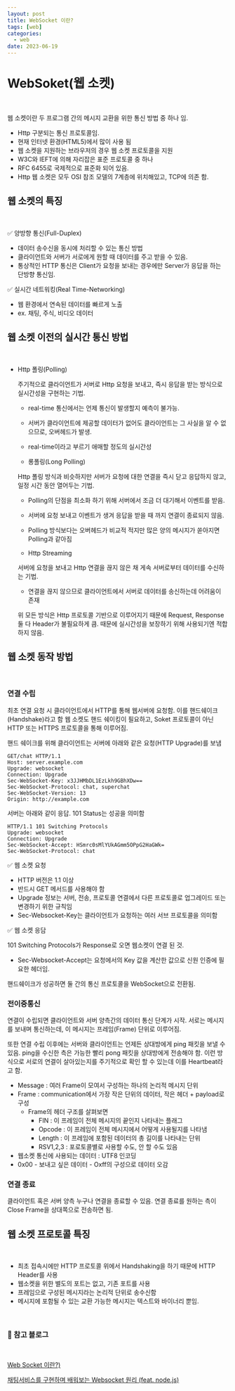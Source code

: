 ```yaml
---
layout: post
title: WebSocket 이란?
tags: [web]
categories:
  - web
date: 2023-06-19
---
```


# WebSoket(웹 소켓)

<br>

웹 소켓이란 두 프로그램 간의 메시지 교환을 위한 통신 방법 중 하나 임.

- Http 구분되는 통신 프로토콜임.
- 현재 인터넷 환경(HTML5)에서 많이 사용 됨
- 웹 소켓을 지원하는 브라우저의 경우 웹 소켓 프로토콜을 지원
- W3C와 IEFT에 의해 자리잡은 표준 프로토콜 중 하나
- RFC 6455로 국제적으로 표준화 되어 있음.
- Http 웹 소켓은 모두 OSI 참조 모델의 7계층에 위치해있고, TCP에 의존 함.

## 웹 소켓의 특징

<br>

✅ 양방향 통신(Full-Duplex)

- 데이터 송수신을 동시에 처리할 수 있는 통신 방법
- 클라이언트와 서버가 서로에게 원할 때 데이터를 주고 받을 수 있음.
- 통상적인 HTTP 통신은 Client가 요청을 보내는 경우에만 Server가 응답을 하는 단방향 통신임.

✅ 실시간 네트워킹(Real Time-Networking)

- 웹 환경에서 연속된 데이터를 빠르게 노출
- ex. 채팅, 주식, 비디오 데이터

## 웹 소켓 이전의 실시간 통신 방법

<br>

- Http 폴링(Polling)

  주기적으로 클라이언트가 서버로 Http 요청을 보내고, 즉시 응답을 받는 방식으로 실시간성을 구현하는 기법.

  - real-time 통신에서는 언제 통신이 발생할지 예측이 불가능.
  - 서버가 클라이언트에 제공할 데이터가 없어도 클라이언트는 그 사실을 알 수 없으므로, 오버헤드가 발생.
  - real-time이라고 부르기 애매할 정도의 실시간성

  - 롱폴링(Long Polling)

  Http 폴링 방식과 비슷하지만 서버가 요청에 대한 연결을 즉시 닫고 응답하지 않고, 일정 시간 동안 열어두는 기법.

  - Polling의 단점을 최소화 하기 위해 서버에서 조금 더 대기해서 이벤트를 받음.
  - 서버에 요청 보내고 이벤트가 생겨 응답을 받을 때 까지 연결이 종료되지 않음.
  - Polling 방식보다는 오버헤드가 비교적 적지만 많은 양의 메시지가 쏟아지면 Polling과 같아짐

  - Http Streaming

  서버에 요청을 보내고 Http 연결을 끊지 않은 채 게속 서버로부터 데이터를 수신하는 기법.

  - 연결을 끊지 않으므로 클라이언트에서 서버로 데이터를 송신하는데 어려움이 존재

  위 모든 방식은 Http 프로토콜 기반으로 이루어지기 때문에 Request, Response 둘 다 Header가 불필요하게 큼. 때문에 실시간성을 보장하기 위해 사용되기엔 적합하지 않음.

## 웹 소켓 동작 방법

<br>

### 연결 수립

최초 연결 요청 시 클라이언트에서 HTTP를 통해 웹서버에 요청함. 이를 핸드쉐이크(Handshake)라고 함
웹 소켓도 핸드 쉐이킹이 필요하고, Soket 프로토콜이 아닌 HTTP 또는 HTTPS 프로토콜을 통해 이루어짐.

핸드 쉐이크를 위해 클라이언트는 서버에 아래와 같은 요청(HTTP Upgrade)를 보냄

```
GET/chat HTTP/1.1
Host: server.example.com
Upgrade: websocket
Connection: Upgrade
Sec-WebSocket-Key: x3JJHMbDL1EzLkh9GBhXDw==
Sec-WebSocket-Protocol: chat, superchat
Sec-WebSocket-Version: 13
Origin: http://example.com
```

서버는 아래와 같이 응답. 101 Status는 성공을 의미함

```
HTTP/1.1 101 Switching Protocols
Upgrade: websocket
Connection: Upgrade
Sec-WebSocket-Accept: HSmrc0sMlYUkAGmm5OPpG2HaGWk=
Sec-WebSocket-Protocol: chat
```

✅ 웹 소켓 요청

- HTTP 버전은 1.1 이상
- 반드시 GET 메서드를 사용해야 함
- Upgrade 정보는 서버, 전송, 프로토콜 연결에서 다른 프로토콜로 업그레이드 또는 변경하기 위한 규칙임
- Sec-Websocket-Key는 클라이언트가 요청하는 여러 서브 프로토콜을 의미함

✅ 웹 소켓 응담

101 Switching Protocols가 Response로 오면 웹소켓이 연결 된 것.

- Sec-Websocket-Accept는 요청에서의 Key 값을 계산한 값으로 신원 인증에 필요한 헤더임.

핸드쉐이크가 성공하면 둘 간의 통신 프로토콜을 WebSocket으로 전환됨.

### 전이중통신

연결이 수립되면 클라이언트와 서버 양측간의 데이터 통신 단계가 시작. 서로는 메시지를 보내며 통신하는데, 이 메시지는 프레임(Frame) 단위로 이루어짐.

또한 연결 수립 이후에는 서버와 클라이언트는 언제든 상대방에게 ping 패킷을 보낼 수 있음. ping을 수신한 측은 가능한 빨리 pong 패킷을 상대방에게 전송해야 함. 이런 방식으로 서로의 연결이 살아있는지를 주기적으로 확인 할 수 있는데 이를 Heartbeat라고 함.

- Message : 여러 Frame이 모여서 구성하는 하나의 논리적 메시지 단위
- Frame : communication에서 가장 작은 단위의 데이터, 작은 헤더 + payload로 구성
  - Frame의 헤더 구조를 살펴보면
    - FIN : 이 프레임이 전체 메시지의 끝인지 나타내는 플래그
    - Opcode : 이 프레임이 전체 메시지에서 어떻게 사용될지를 나타냄
    - Length : 이 프레임에 포함된 데이터의 총 길이를 나타내는 단위
    - RSV1,2,3 : 포로토콜별로 사용할 수도, 안 할 수도 있음
- 웹소켓 통신에 사용되는 데이터 : UTF8 인코딩
- 0x00 - 보내고 싶은 데이터 - Oxff의 구성으로 데이터 오감

### 연결 종료

클라이언트 혹은 서버 양측 누구나 연결을 종료할 수 있음. 연결 종료를 원하는 측이 Close Frame을 상대쪽으로 전송하면 됨.

## 웹 소켓 프로토콜 특징

<br>

- 최초 접속시에만 HTTP 프로토콜 위에서 Handshaking을 하기 때문에 HTTP Header를 사용
- 웹소켓을 위한 별도의 포트는 없고, 기존 포트를 사용
- 프레임으로 구성된 메시지라는 논리적 단위로 송수신함
- 메시지에 포함될 수 있는 교환 가능한 메시지는 텍스트와 바이너리 뿐임.

<br>

### 📌 참고 블로그

<br>

[Web Socket 이란?)](https://velog.io/@codingbotpark/Web-Socket-%EC%9D%B4%EB%9E%80)

[채팅서비스를 구현하며 배워보는 Websocket 원리 (feat. node.js)](https://hudi.blog/websocket-with-nodejs/)

